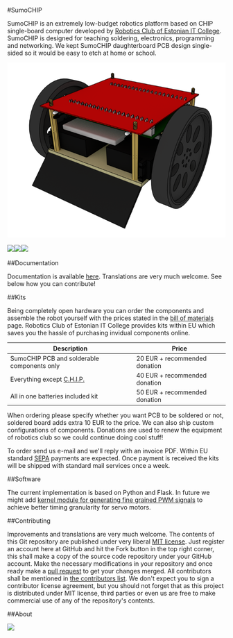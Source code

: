 #SumoCHIP

SumoCHIP is an extremely low-budget robotics platform based on CHIP single-board
computer developed by [Robotics Club of Estonian IT College](http://robot.itcollege.ee).
SumoCHIP is designed for teaching soldering, electronics, programming
and networking. We kept SumoCHIP daughterboard PCB design single-sided so it
would be easy to etch at home or school.

![Sumo](doc/img/sumo.png)

<img src="https://rawgithub.com/laurivosandi/sumochip/master/doc/img/logo/esf-eng.svg"/><a href="http://hitsa.ee/en"><img src="https://rawgithub.com/laurivosandi/sumochip/master/doc/img/logo/hitsa-eng.svg"/></a><a href="http://www.progetiiger.ee/"><img src="https://rawgithub.com/laurivosandi/sumochip/master/doc/img/logo/progetiiger.svg"/></a>

##Documentation

Documentation is available [here](doc/index.md).
Translations are very much welcome.
See below how you can contribute!


##Kits

Being completely open hardware you can order the components and assemble the
robot yourself with the prices stated in the [bill of materials](doc/bom.md) page.
Robotics Club of Estonian IT College provides kits within EU which saves
you the hassle of purchasing invidual components online.

| Description                                                    | Price                         |
|----------------------------------------------------------------|-------------------------------|
| SumoCHIP PCB and solderable components only                    | 20 EUR + recommended donation |
| Everything except [C.H.I.P.](http://getchip.com/products/chip) | 40 EUR + recommended donation |
| All in one batteries included kit                              | 50 EUR + recommended donation |

When ordering please specify whether you want PCB to be soldered or not,
soldered board adds extra 10 EUR to the price. We can also ship custom
configurations of components.
Donations are used to renew the equipment of robotics club so we could continue doing cool stuff!

To order send us e-mail and we'll reply with an invoice PDF.
Within EU standard [SEPA](https://en.wikipedia.org/wiki/Single_Euro_Payments_Area)
payments are expected. Once payment is received the kits will be shipped with
standard mail services once a week.

##Software

The current implementation is based on Python and Flask.
In future we might add
[kernel module for generating fine grained PWM signals](https://github.com/tanzilli/soft_pwm)
to achieve better timing granularity for servo motors.

##Contributing

Improvements and translations are very much welcome.
The contents of this Git repository are published under very liberal [MIT license](LICENSE).
Just register an account here at GitHub and hit the Fork button in the top right corner,
this shall make a copy of the source code repository under your GitHub account.
Make the necessary modifications in your repository and once ready
make a [pull request](https://help.github.com/articles/about-pull-requests/)
to get your changes merged. All contributors shall be mentioned in [the contributors list](CONTRIBUTORS.md).
We don't expect you to sign a contributor license agreement,
but you should not forget that as this project is distributed under MIT license,
third parties or even us are free to make commercial use of any of the repository's contents.

##About

<a href="http://robot.itcollege.ee/"><img src="https://rawgithub.com/laurivosandi/sumochip/master/doc/img/logo/robo-eng.svg"/></a>

